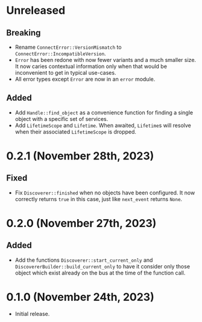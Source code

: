# Unreleased

## Breaking
 - Rename `ConnectError::VersionMismatch` to `ConnectError::IncompatibleVersion`.
 - `Error` has been redone with now fewer variants and a much smaller size. It now caries contextual
   information only when that would be inconvenient to get in typical use-cases.
 - All error types except `Error` are now in an `error` module.

## Added

- Add `Handle::find_object` as a convenience function for finding a single object with a specific
  set of services.
- Add `LifetimeScope` and `Lifetime`. When awaited, `Lifetime`s will resolve when their associated
  `LifetimeScope` is dropped.


# 0.2.1 (November 28th, 2023)

## Fixed

- Fix `Discoverer::finished` when no objects have been configured. It now correctly returns `true`
  in this case, just like `next_event` returns `None`.


# 0.2.0 (November 27th, 2023)

## Added

- Add the functions `Discoverer::start_current_only` and `DiscovererBuilder::build_current_only` to
  have it consider only those object which exist already on the bus at the time of the function
  call.


# 0.1.0 (November 24th, 2023)

- Initial release.
